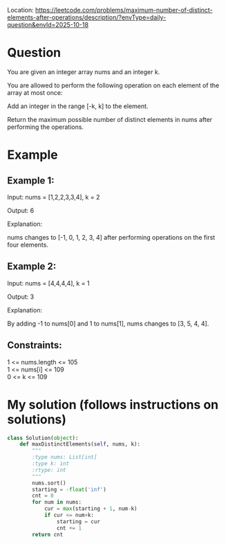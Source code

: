Location: https://leetcode.com/problems/maximum-number-of-distinct-elements-after-operations/description/?envType=daily-question&envId=2025-10-18
# Question
You are given an integer array nums and an integer k.

You are allowed to perform the following operation on each element of the array at most once:

Add an integer in the range [-k, k] to the element.

Return the maximum possible number of distinct elements in nums after performing the operations.

 
# Example

## Example 1:

Input: nums = [1,2,2,3,3,4], k = 2

Output: 6

Explanation:

nums changes to [-1, 0, 1, 2, 3, 4] after performing operations on the first four elements.

## Example 2:

Input: nums = [4,4,4,4], k = 1

Output: 3

Explanation:

By adding -1 to nums[0] and 1 to nums[1], nums changes to [3, 5, 4, 4].
 

## Constraints:

1 <= nums.length <= 105\
1 <= nums[i] <= 109\
0 <= k <= 109

# My solution (follows instructions on solutions)
```python
class Solution(object):
    def maxDistinctElements(self, nums, k):
        """
        :type nums: List[int]
        :type k: int
        :rtype: int
        """
        nums.sort()
        starting = -float('inf')
        cnt = 0
        for num in nums:
            cur = max(starting + 1, num-k)
            if cur <= num+k:
                starting = cur
                cnt += 1
        return cnt
```
